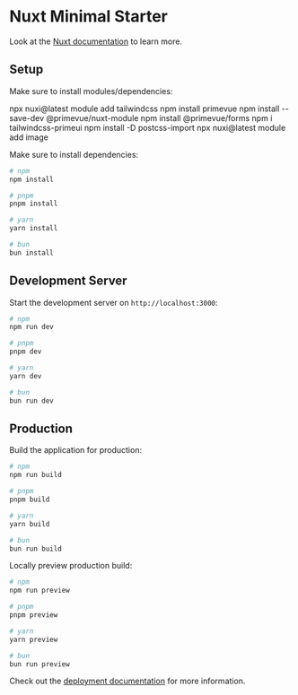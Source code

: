 # Nuxt Minimal Starter

Look at the [Nuxt documentation](https://nuxt.com/docs/getting-started/introduction) to learn more.

## Setup

Make sure to install modules/dependencies:

npx nuxi@latest module add tailwindcss
npm install primevue
npm install --save-dev @primevue/nuxt-module
npm install @primevue/forms
npm i tailwindcss-primeui
npm install -D postcss-import
npx nuxi@latest module add image


Make sure to install dependencies:

```bash
# npm
npm install

# pnpm
pnpm install

# yarn
yarn install

# bun
bun install
```

## Development Server

Start the development server on `http://localhost:3000`:

```bash
# npm
npm run dev

# pnpm
pnpm dev

# yarn
yarn dev

# bun
bun run dev
```

## Production

Build the application for production:

```bash
# npm
npm run build

# pnpm
pnpm build

# yarn
yarn build

# bun
bun run build
```

Locally preview production build:

```bash
# npm
npm run preview

# pnpm
pnpm preview

# yarn
yarn preview

# bun
bun run preview
```

Check out the [deployment documentation](https://nuxt.com/docs/getting-started/deployment) for more information.
